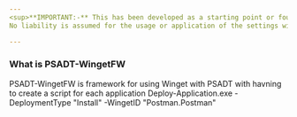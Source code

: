 ```yaml
---
<sup>**IMPORTANT:-** This has been developed as a starting point or foundation and is not necessarily considered "complete". It is being made available to allow learning, development, and knowledge-sharing amongst communities.<br>
No liability is assumed for the usage or application of the settings within this project in production tenants.</sup>

---
```


### What is PSADT-WingetFW

PSADT-WingetFW is framework for using Winget with PSADT with havning to create a script for each application
Deploy-Application.exe -DeploymentType "Install" -WingetID "Postman.Postman"
